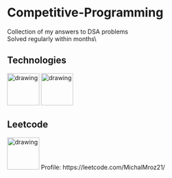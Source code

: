 # Competitive-Programming

Collection of my answers to DSA problems\
Solved regularly within months\

## Technologies
<img src="https://github.com/user-attachments/assets/b8d54108-bfae-48b7-b65d-ae11be0e650a" alt="drawing" width="75"/>
<img src="https://github.com/user-attachments/assets/a41c0de8-4cdd-4ed8-b038-ee6448b85088" alt="drawing" width="75"/>

## Leetcode
<img src="https://github.com/MichalMroz21/Leetcode/assets/125133223/adbefed5-ad07-497f-81ac-03c3e21b8170" alt="drawing" width="75">
Profile: https://leetcode.com/MichalMroz21/
